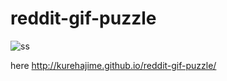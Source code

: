 # reddit-gif-puzzle

![ss](https://cloud.githubusercontent.com/assets/4569916/7670508/5d149736-fce2-11e4-932e-4bfebcb8d987.gif)

here 
http://kurehajime.github.io/reddit-gif-puzzle/
